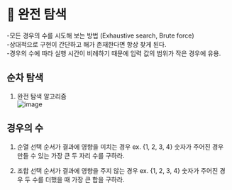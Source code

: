 # **📍 완전 탐색**
-모든 경우의 수를 시도해 보는 방법
(Exhaustive search, Brute force)  
-상대적으로 구현이 간단하고 해가 존재한다면 항상 찾게 된다.  
-경우의 수에 따라 실행 시간이 비례하기 때문에 입력 값의 범위가 작은 경우에 유용.  
## 순차 탐색  
1. 완전 탐색 알고리즘  
   ![image](https://github.com/JAVA-Japa/hyeyeon/assets/115079024/70970db4-9ad7-4ed9-8fa4-722a120449db)
## 경우의 수  
1. 순열
   선택 순서가 결과에 영향을 미치는 경우
   ex. {1, 2, 3, 4} 숫자가 주어진 경우 만들 수 있는 가장 큰 두 자리 수를 구하라.
   
3. 조합
   선택 순서가 결과에 영향을 주지 않는 경우
   ex. {1, 2, 3, 4} 숫자가 주어진 경우 두 수를 더했을 때 가장 큰 합을 구하라.
   
      



